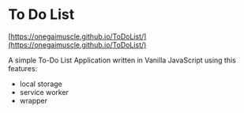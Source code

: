 # To Do List
[https://onegaimuscle.github.io/ToDoList/](https://onegaimuscle.github.io/ToDoList/)
  
A simple To-Do List Application written in Vanilla JavaScript using this features:
- local storage
- service worker
- wrapper
